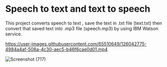 # Speech to text and text to speech
 This project converts speech to text , save the text in .txt file (text.txt) then convert that saved text into .mp3 file (speech.mp3) by using IBM Watson service.

https://user-images.githubusercontent.com/65510649/126042775-4984a4af-508a-4c30-aec5-b46f6cae0d01.mp4

![Screenshot (717)](https://user-images.githubusercontent.com/65510649/126043174-917c2e77-3920-40fd-8901-7b1414d4bfae.png)
